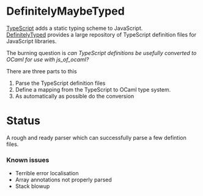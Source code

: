 DefinitelyMaybeTyped
====================

[TypeScript](http://www.typescriptlang.org) adds a static typing scheme to JavaScript.  
[DefinitelyTyped](https://github.com/borisyankov/DefinitelyTyped) provides a large repository
of TypeScript definition files for JavaScript libraries.

The burning question is *can TypeScript definitions be _usefully_ converted to OCaml for use with
js\_of\_ocaml?*

There are three parts to this

1. Parse the TypeScript definition files
2. Define a mapping from the TypeScript to OCaml type system.
3. As automatically as possible do the conversion

# Status

A rough and ready parser which can successfully parse a few defintion files.

### Known issues

* Terrible error localisation
* Array annotations not properly parsed
* Stack blowup

